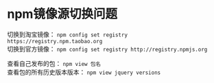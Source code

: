 # npm镜像源切换问题

切换到淘宝镜像： `npm config set registry https://registry.npm.taobao.org`                          
切换到官方镜像： `npm config set registry http://registry.npmjs.org`

查看自己发布的包： `npm view 包名`                     
查看包的所有历史版本版本： `npm view jquery versions`